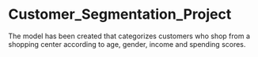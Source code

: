 # Customer_Segmentation_Project
The model has been created that categorizes customers who shop from a shopping center according to age, gender, income and spending scores.

